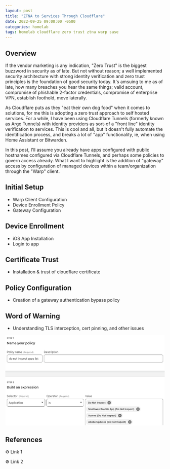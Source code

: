 ```yaml
---
layout: post
title: "ZTNA to Services Through Cloudflare"
date: 2022-09-25 09:00:00 -0500
categories: homelab
tags: homelab cloudflare zero trust ztna warp sase
---
```


## Overview

If the vendor marketing is any indication, "Zero Trust" is the biggest buzzword in security as of late. But not without reason; a well implemented security architecture with strong identity verification and zero trust principles is the foundation of good security today. It's amsuing to me as of late, how many breaches you hear the same things; valid account, compromise of phishable 2-factor credentials, compromise of enterprise VPN, establish foothold, move laterally.

As Cloudflare puts as they "eat their own dog food" when it comes to solutions, for me this is adopting a zero trust approach to self hosted services. For a while, I have been using Cloudflare Tunnels (formerly known as Argo Tunnels) with identity providers as sort-of a "front line" identity verification to services. This is cool and all, but it doesn't fully automate the identification process, and breaks a lot of "app" functionality, ie, when using Home Assistant or Bitwarden.

In this post, I'll assume you already have apps configured with public hostnames configured via Cloudflare Tunnels, and perhaps some policies to govern access already. What I want to highlight is the addition of "gateway" access by configuration of managed devices within a team/organization through the "Warp" client.

## Initial Setup

- Warp Client Configuration
- Device Enrollment Policy
- Gateway Configuration

## Device Enrollment

- iOS App Installation
- Login to app

## Certificate Trust

- Installation & trust of cloudflare certificate

## Policy Configuration

- Creation of a gateway authentication bypass policy

## Word of Warning

- Understanding TLS interception, cert pinning, and other issues

![do-not-inspect](/assets/img/do-not-inspect.png)

## References

⚙️ Link 1

⚙️ Link 2
